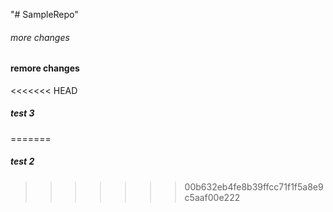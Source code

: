 "# SampleRepo"
###### more changes
#### remore changes
<<<<<<< HEAD
##### test 3
=======
##### test 2
>>>>>>> 00b632eb4fe8b39ffcc71f1f5a8e9c5aaf00e222

